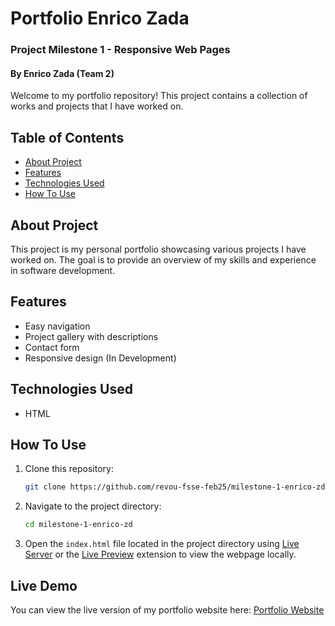 # Portfolio Enrico Zada
### Project Milestone 1 - Responsive Web Pages
#### By Enrico Zada (Team 2)

Welcome to my portfolio repository! This project contains a collection of works and projects that I have worked on.

## Table of Contents

- [About Project](#about-project)
- [Features](#features)
- [Technologies Used](#technologies-used)
- [How To Use](#how-to-use)

## About Project

This project is my personal portfolio showcasing various projects I have worked on. The goal is to provide an overview of my skills and experience in software development.

## Features

- Easy navigation
- Project gallery with descriptions
- Contact form
- Responsive design (In Development)

## Technologies Used

- HTML

## How To Use

1. Clone this repository:
   ```bash
   git clone https://github.com/revou-fsse-feb25/milestone-1-enrico-zd.git
   ```

2. Navigate to the project directory:
   ```bash
   cd milestone-1-enrico-zd
   ```
3. Open the `index.html` file located in the project directory using [Live Server](https://marketplace.visualstudio.com/items?itemName=ritwickdey.LiveServer) or the [Live Preview](https://marketplace.visualstudio.com/items?itemName=ms-vscode.live-server) extension to view the webpage locally.

## Live Demo

You can view the live version of my portfolio website here: [Portfolio Website](https://revou-fsse-feb25.github.io/milestone-1-enrico-zd/)
